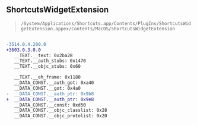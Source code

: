 ## ShortcutsWidgetExtension

> `/System/Applications/Shortcuts.app/Contents/PlugIns/ShortcutsWidgetExtension.appex/Contents/MacOS/ShortcutsWidgetExtension`

```diff

-3514.0.4.200.0
+3603.0.3.0.0
   __TEXT.__text: 0x2ba28
   __TEXT.__auth_stubs: 0x1470
   __TEXT.__objc_stubs: 0x60

   __TEXT.__eh_frame: 0x1180
   __DATA_CONST.__auth_got: 0xa40
   __DATA_CONST.__got: 0x4a0
-  __DATA_CONST.__auth_ptr: 0x9b8
+  __DATA_CONST.__auth_ptr: 0x9e8
   __DATA_CONST.__const: 0xd50
   __DATA_CONST.__objc_classlist: 0x28
   __DATA_CONST.__objc_protolist: 0x20

```
